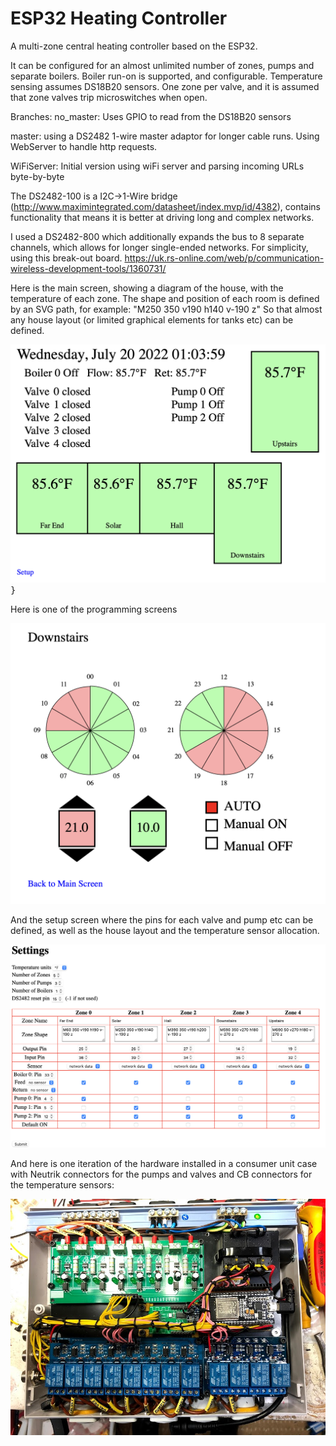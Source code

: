 ESP32 Heating Controller
==============

A multi-zone central heating controller based on the ESP32.

It can be configured for an almost unlimited number of zones, pumps and separate boilers.
Boiler run-on is supported, and configurable. 
Temperature sensing assumes DS18B20 sensors. 
One zone per valve, and it is assumed that zone valves trip microswitches when open. 
 
Branches: 
no_master: Uses GPIO to read from the DS18B20 sensors

master: using a DS2482 1-wire master adaptor for longer cable runs. Using WebServer
to handle http requests. 

WiFiServer: Initial version using wiFi server and parsing incoming URLs byte-by-byte
 
The DS2482-100 is a I2C->1-Wire bridge (http://www.maximintegrated.com/datasheet/index.mvp/id/4382),
contains functionality that means it is better at driving long and complex networks. 

I used a DS2482-800 which additionally expands the bus to 8 separate channels, which allows
for longer single-ended networks.
For simplicity, using this break-out board. 
https://uk.rs-online.com/web/p/communication-wireless-development-tools/1360731/

Here is the main screen, showing a diagram of the house, with the temperature of each zone. 
The shape and position of each room is defined by an SVG path, for example:
"M250 350 v190 h140 v-190 z"
So that almost any house layout (or limited graphical elements for tanks etc) can be defined. 

<kbd>![Alt text](FrontPage.png?raw=true "Status screen")}</kbd>

Here is one of the programming screens

<kbd>![Alt text](Screenshot.png?raw=true "Programming screen for one zone")</kbd>

And the setup screen where the pins for each valve and pump etc can be defined, as well
as the house layout and the temperature sensor allocation. 

<kbd>![Alt text](Settings.png?raw=true "Setup / Configuration Screen")</kbd>

And here is one iteration of the hardware installed in a consumer unit case with
Neutrik connectors for the pumps and valves and CB connectors for the temperature sensors:

<kbd>![Alt text](IMG_5434.jpg?raw=true "Hardware")</kbd>
